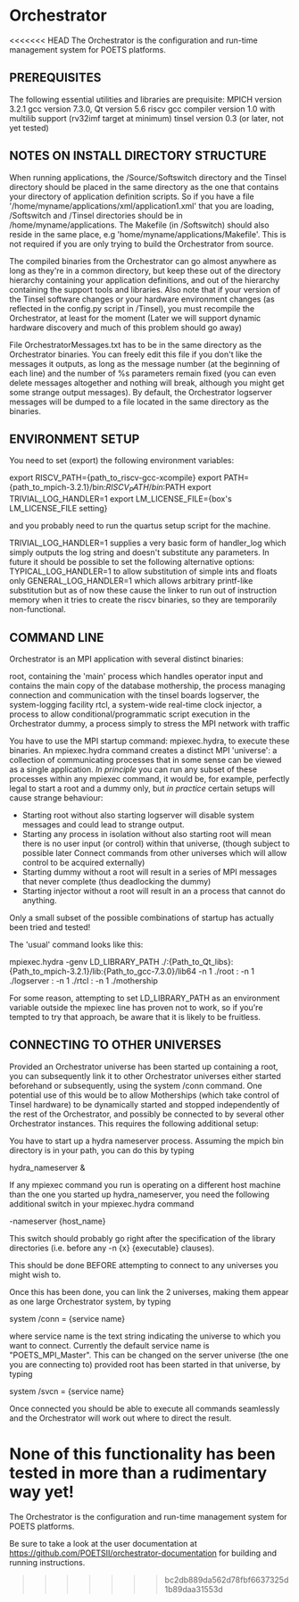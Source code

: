 # Orchestrator
<<<<<<< HEAD
The Orchestrator is the configuration and run-time management system for POETS platforms.

## PREREQUISITES

The following essential utilities and libraries are prequisite:
MPICH version 3.2.1
gcc version 7.3.0,
Qt version 5.6 
riscv gcc compiler version 1.0 with multilib support (rv32imf target at minimum)
tinsel version 0.3 (or later, not yet tested)

## NOTES ON INSTALL DIRECTORY STRUCTURE

When running applications, the /Source/Softswitch directory and the Tinsel directory should be placed in the same directory as the one that contains your directory of application definition scripts. So if you have a file '/home/myname/applications/xml/application1.xml' that you are loading, /Softswitch and /Tinsel directories should be in /home/myname/applications. The Makefile (in /Softswitch) should also reside in the same place, e.g 'home/myname/applications/Makefile'. This is not required if you are only trying to build the Orchestrator from source.

The compiled binaries from the Orchestrator can go almost anywhere as long as they're in a common directory, but keep these out of the directory hierarchy containing your application definitions, and out of the hierarchy containing the support tools and libraries. Also note that if your version of the Tinsel software changes or your hardware environment changes (as reflected in the config.py script in /Tinsel), you must recompile the Orchestrator, at least for the moment (Later we will support dynamic hardware discovery and much of this problem should go away)

File OrchestratorMessages.txt has to be in the same directory as the Orchestrator binaries. You can freely edit this file if you don't like the messages it outputs, as long as the message number (at the beginning of each line) and the number of %s parameters remain fixed (you can even delete messages altogether and nothing will break, although you might get some strange output messages). By default, the Orchestrator logserver messages will be dumped to a file located in the same directory as the binaries.

## ENVIRONMENT SETUP

You need to set (export) the following environment variables:

export RISCV_PATH={path_to_riscv-gcc-xcompile}
export PATH={path_to_mpich-3.2.1}/bin:$RISCV_PATH/bin:$PATH
export TRIVIAL_LOG_HANDLER=1
export LM_LICENSE_FILE={box's LM_LICENSE_FILE setting}

and you probably need to run the quartus setup script for the machine.

TRIVIAL_LOG_HANDLER=1 supplies a very basic form of handler_log which simply outputs the log string and doesn't substitute any parameters. In future it should be possible to set the following alternative options:
TYPICAL_LOG_HANDLER=1 to allow substitution of simple ints and floats only
GENERAL_LOG_HANDLER=1 which allows arbitrary printf-like substitution
but as of now these cause the linker to run out of instruction memory when it tries to create the riscv binaries, so they are temporarily non-functional.

## COMMAND LINE

Orchestrator is an MPI application with several distinct binaries:

root, containing the 'main' process which handles operator input and contains the main copy of the database
mothership, the process managing connection and communication with the tinsel boards
logserver, the system-logging facility
rtcl, a system-wide real-time clock
injector, a process to allow conditional/programmatic script execution in the Orchestrator
dummy, a process simply to stress the MPI network with traffic

You have to use the MPI startup command: mpiexec.hydra, to execute these binaries. An mpiexec.hydra command creates a distinct MPI 'universe': a collection of communicating processes that in some sense can be viewed as a single application. *In principle* you can run any subset of these processes within any mpiexec command, it would be, for example, perfectly legal to start a root and a dummy only, but *in practice* certain setups will cause strange behaviour:

* Starting root without also starting logserver will disable system messages and could lead to strange output.
* Starting any process in isolation without also starting root will mean there is no user input (or control) within that universe, (though subject to possible later Connect commands from other universes which will allow control to be acquired externally)
* Starting dummy without a root will result in a series of MPI messages that never complete (thus deadlocking the dummy)
* Starting injector without a root will result in an a process that cannot do anything.

Only a small subset of the possible combinations of startup has actually been tried and tested!

The 'usual' command looks like this:

mpiexec.hydra -genv LD_LIBRARY_PATH ./:{Path_to_Qt_libs}:{Path_to_mpich-3.2.1}/lib:{Path_to_gcc-7.3.0}/lib64 -n 1 ./root : -n 1 ./logserver : -n 1 ./rtcl : -n 1 ./mothership

For some reason, attempting to set LD_LIBRARY_PATH as an environment variable outside the mpiexec line has proven not to work, so if you're tempted to try that approach, be aware that it is likely to be fruitless.

## CONNECTING TO OTHER UNIVERSES

Provided an Orchestrator universe has been started up containing a root, you can subsequently link it to other Orchestrator universes either started beforehand or subsequently, using the system /conn command. One potential use of this would be to allow Motherships (which take control of Tinsel hardware) to be dynamically started and stopped independently of the rest of the Orchestrator, and possibly be connected to by several other Orchestrator instances. This requires the following additional setup:

You have to start up a hydra nameserver process. Assuming the mpich bin directory is in your path, you can do this by typing

hydra_nameserver &

If any mpiexec command you run is operating on a different host machine than the one you started up hydra_nameserver, you need the following additional switch in your mpiexec.hydra command

-nameserver {host_name}

This switch should probably go right after the specification of the library directories (i.e. before any -n {x} {executable} clauses).

This should be done BEFORE attempting to connect to any universes you might wish to.

Once this has been done, you can link the 2 universes, making them appear as one large Orchestrator system, by typing

system /conn = {service name}

where service name is the text string indicating the universe to which you want to connect. Currently the default service name is "POETS_MPI_Master". This can be changed on the server universe (the one you are connecting to) provided root has been started in that universe, by typing

system /svcn = {service name}

Once connected you should be able to execute all commands seamlessly and the Orchestrator will work out where to direct the result.

None of this functionality has been tested in more than a rudimentary way yet!
=======
The Orchestrator is the configuration and run-time management system for POETS
platforms.

Be sure to take a look at the user documentation at
https://github.com/POETSII/orchestrator-documentation for building and running
instructions.
>>>>>>> bc2db889da562d78fbf6637325d1b89daa31553d

